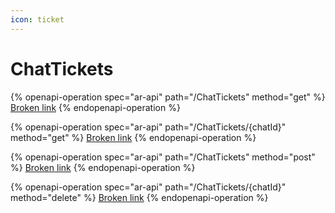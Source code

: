 ```yaml
---
icon: ticket
---
```


# ChatTickets

{% openapi-operation spec="ar-api" path="/ChatTickets" method="get" %}
[Broken link](broken-reference)
{% endopenapi-operation %}

{% openapi-operation spec="ar-api" path="/ChatTickets/{chatId}" method="get" %}
[Broken link](broken-reference)
{% endopenapi-operation %}

{% openapi-operation spec="ar-api" path="/ChatTickets" method="post" %}
[Broken link](broken-reference)
{% endopenapi-operation %}

{% openapi-operation spec="ar-api" path="/ChatTickets/{chatId}" method="delete" %}
[Broken link](broken-reference)
{% endopenapi-operation %}
